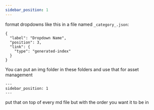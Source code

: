```yaml
---
sidebar_position: 1
---
```


format dropdowns like this in a file named `_category_.json`: 
```
{
  "label": "Dropdown Name",
  "position": 3,
  "link": {
    "type": "generated-index"
  }
}
```

You can put an img folder in these folders and use that for asset management

```
---
sidebar_position: 1
---
```
put that on top of every md file but with the order you want it to be in
